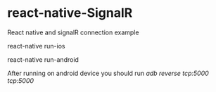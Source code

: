 # react-native-SignalR
React native and signalR connection example

react-native run-ios

react-native run-android

After running on android device you should run
*adb reverse tcp:5000 tcp:5000*

